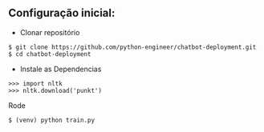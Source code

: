 ## Configuração inicial:
- Clonar repositório 

```
$ git clone https://github.com/python-engineer/chatbot-deployment.git
$ cd chatbot-deployment
```

- Instale as Dependencias
```
>>> import nltk
>>> nltk.download('punkt')
```

Rode
```
$ (venv) python train.py
```